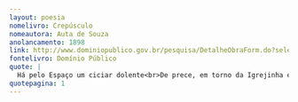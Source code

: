 ```yaml
---
layout: poesia
nomelivro: Crepúsculo
nomeautora: Auta de Souza
anolancamento: 1898
link: http://www.dominiopublico.gov.br/pesquisa/DetalheObraForm.do?select_action=&co_obra=81693
fontelivro: Domínio Público
quote: |
  Há pelo Espaço um ciciar dolente<br>De prece, em torno da Igrejinha em ruína...
quotepagina: 1
---
```

